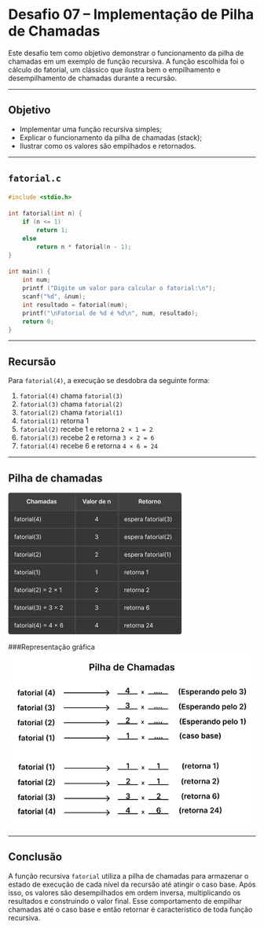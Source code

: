 # Desafio 07 – Implementação de Pilha de Chamadas

Este desafio tem como objetivo demonstrar o funcionamento da pilha de chamadas em um exemplo de função recursiva. A função escolhida foi o cálculo do fatorial, um clássico que ilustra bem o empilhamento e desempilhamento de chamadas durante a recursão.

---

## Objetivo

- Implementar uma função recursiva simples;
- Explicar o funcionamento da pilha de chamadas (stack);
- Ilustrar como os valores são empilhados e retornados.

---

## `fatorial.c`

```c
#include <stdio.h>

int fatorial(int n) {
    if (n <= 1)
        return 1;
    else
        return n * fatorial(n - 1);
}

int main() {
    int num;
    printf ("Digite um valor para calcular o fatorial:\n");
    scanf("%d", &num);
    int resultado = fatorial(num);
    printf("\nFatorial de %d é %d\n", num, resultado);
    return 0;
}
```

---

## Recursão

Para `fatorial(4)`, a execução se desdobra da seguinte forma:

1. `fatorial(4)` chama `fatorial(3)`
2. `fatorial(3)` chama `fatorial(2)`
3. `fatorial(2)` chama `fatorial(1)`
4. `fatorial(1)` retorna 1
5. `fatorial(2)` recebe 1 e retorna `2 × 1 = 2`
6. `fatorial(3)` recebe 2 e retorna `3 × 2 = 6`
7. `fatorial(4)` recebe 6 e retorna `4 × 6 = 24`
---

## Pilha de chamadas
![pilha-chamadas](tabela4.png)

###Representação gráfica
![pilha-chamadas](pilha_chamadas.png)

---

## Conclusão
A função recursiva `fatorial` utiliza a pilha de chamadas para armazenar o estado de execução de cada nível da recursão até atingir o caso base. Após isso, os valores são desempilhados em ordem inversa, multiplicando os resultados e construindo o valor final. Esse comportamento de empilhar chamadas até o caso base e então retornar é característico de toda função recursiva.

